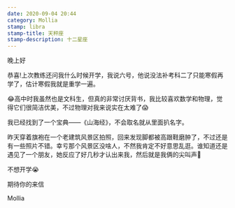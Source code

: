 ```yaml
---
date: 2020-09-04 20:44
category: Mollia
stamp: libra
stamp-title: 天秤座
stamp-description: 十二星座
---
```


<p>
晚上好

恭喜!上次教练还问我什么时候开学，我说六号，他说没法补考科二了只能寒假再学了，估计寒假我就是重学一遍。

😂高中时我虽然也是文科生，但真的非常讨厌背书，我比较喜欢数学和物理，觉得它们很简洁优美，不过物理对我来说实在太难了😱

我已经找到了一个宝典——《山海经》，不会取名就从里面扒名字。

昨天穿着旗袍在一个老建筑风景区拍照，回来发现脚都被高跟鞋磨肿了，不过还是有一些照片不错。幸亏那个风景区没啥人，不然我肯定不好意思乱逛。谁知道还是遇见了一个朋友，她反应了好几秒才认出来我，然后就是我俩的尖叫声🤣

不想开学😭

期待你的来信

Mollia 

</p>